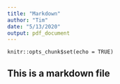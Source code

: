 ```yaml
---
title: "Markdown"
author: "Tim"
date: "5/13/2020"
output: pdf_document
---
```


```{r setup, include=FALSE}
knitr::opts_chunk$set(echo = TRUE)
```

## This is a markdown file

